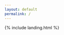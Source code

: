 ```yaml
---
layout: default
permalink: /
---
```

{% include landing.html %}
<script type='text/javascript'>
  const selectedTheme = localStorage.getItem('theme');

  // Default to dark mode unless previously set
  if (!selectedTheme) {
    setTheme('dark');
  }
</script>
